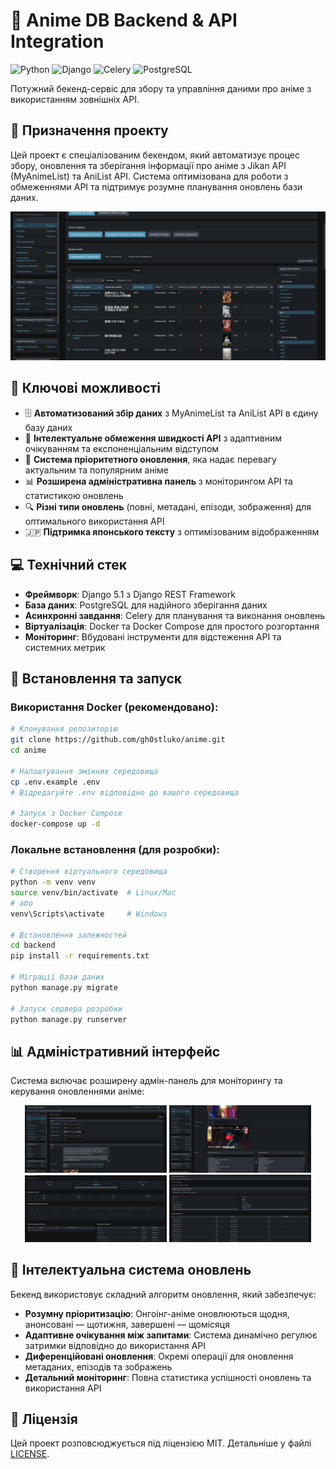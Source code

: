 # 🌸 Anime DB Backend & API Integration

![Python](https://img.shields.io/badge/Python-3.13-blue.svg)
![Django](https://img.shields.io/badge/Django-5.1-blue.svg)
![Celery](https://img.shields.io/badge/Celery-5.3-green.svg)
![PostgreSQL](https://img.shields.io/badge/PostgreSQL-15-blue.svg)

Потужний бекенд-сервіс для збору та управління даними про аніме з використанням зовнішніх API.

## 🎯 Призначення проекту

Цей проект є спеціалізованим бекендом, який автоматизує процес збору, оновлення та зберігання інформації про аніме з Jikan API (MyAnimeList) та AniList API. Система оптимізована для роботи з обмеженнями API та підтримує розумне планування оновлень бази даних.

<div align="center">
    <img src="docs/images/main.png" alt="Anime Platform Preview" width="800"/>
</div>

## 📌 Ключові можливості

- 🗄️ **Автоматизований збір даних** з MyAnimeList та AniList API в єдину базу даних
- 🔄 **Інтелектуальне обмеження швидкості API** з адаптивним очікуванням та експоненціальним відступом
- 🧠 **Система пріоритетного оновлення**, яка надає перевагу актуальним та популярним аніме
- 📊 **Розширена адміністративна панель** з моніторингом API та статистикою оновлень
- 🔍 **Різні типи оновлень** (повні, метадані, епізоди, зображення) для оптимального використання API
- 🇯🇵 **Підтримка японського тексту** з оптимізованим відображенням

## 💻 Технічний стек

- **Фреймворк**: Django 5.1 з Django REST Framework
- **База даних**: PostgreSQL для надійного зберігання даних
- **Асинхронні завдання**: Celery для планування та виконання оновлень
- **Віртуалізація**: Docker та Docker Compose для простого розгортання
- **Моніторинг**: Вбудовані інструменти для відстеження API та системних метрик

## 🚀 Встановлення та запуск

### Використання Docker (рекомендовано):

```bash
# Клонування репозиторію
git clone https://github.com/gh0stluko/anime.git
cd anime

# Налаштування змінних середовища
cp .env.example .env
# Відредагуйте .env відповідно до вашого середовища

# Запуск з Docker Compose
docker-compose up -d
```

### Локальне встановлення (для розробки):

```bash
# Створення віртуального середовища
python -m venv venv
source venv/bin/activate  # Linux/Mac
# або
venv\Scripts\activate     # Windows

# Встановлення залежностей
cd backend
pip install -r requirements.txt

# Міграції бази даних
python manage.py migrate

# Запуск сервера розробки
python manage.py runserver
```

## 📊 Адміністративний інтерфейс

Система включає розширену адмін-панель для моніторингу та керування оновленнями аніме:

<div align="center">
    <div>
        <img src="docs/images/screen1.png" width="45%" alt="Адмін-панель"/>
        <img src="docs/images/screen2.png" width="45%" alt="Темна тема"/>
    </div>
    <div>
        <img src="docs/images/screen3.png" width="45%" alt="Статистика API"/>
        <img src="docs/images/screen4.png" width="45%" alt="Статистика оновлень"/>
    </div>
</div>

## 🧠 Інтелектуальна система оновлень

Бекенд використовує складний алгоритм оновлення, який забезпечує:

- **Розумну пріоритизацію**: Онгоінг-аніме оновлюються щодня, анонсовані — щотижня, завершені — щомісяця
- **Адаптивне очікування між запитами**: Система динамічно регулює затримки відповідно до використання API
- **Диференційовані оновлення**: Окремі операції для оновлення метаданих, епізодів та зображень
- **Детальний моніторинг**: Повна статистика успішності оновлень та використання API

## 📄 Ліцензія

Цей проект розповсюджується під ліцензією MIT. Детальніше у файлі [LICENSE](LICENSE).
